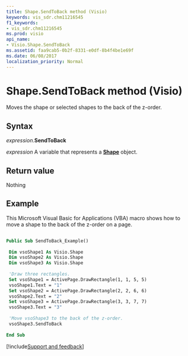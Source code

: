 ```yaml
---
title: Shape.SendToBack method (Visio)
keywords: vis_sdr.chm11216545
f1_keywords:
- vis_sdr.chm11216545
ms.prod: visio
api_name:
- Visio.Shape.SendToBack
ms.assetid: faa9cab5-0b2f-8331-e0df-8b4f4be1e69f
ms.date: 06/08/2017
localization_priority: Normal
---
```



# Shape.SendToBack method (Visio)

Moves the shape or selected shapes to the back of the z-order.


## Syntax

_expression_.**SendToBack**

_expression_ A variable that represents a **[Shape](Visio.Shape.md)** object.


## Return value

Nothing


## Example

This Microsoft Visual Basic for Applications (VBA) macro shows how to move a shape to the back of the z-order on a page.


```vb
 
Public Sub SendToBack_Example() 
 
 Dim vsoShape1 As Visio.Shape 
 Dim vsoShape2 As Visio.Shape 
 Dim vsoShape3 As Visio.Shape 
 
 'Draw three rectangles. 
 Set vsoShape1 = ActivePage.DrawRectangle(1, 1, 5, 5) 
 vsoShape1.Text = "1" 
 Set vsoShape2 = ActivePage.DrawRectangle(2, 2, 6, 6) 
 vsoShape2.Text = "2" 
 Set vsoShape3 = ActivePage.DrawRectangle(3, 3, 7, 7) 
 vsoShape3.Text = "3" 
 
 'Move vsoShape3 to the back of the z-order. 
 vsoShape3.SendToBack 
 
End Sub
```

[!include[Support and feedback](~/includes/feedback-boilerplate.md)]